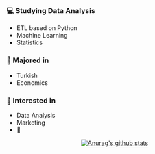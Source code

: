### :computer: Studying Data Analysis
+ ETL based on Python
+ Machine Learning
+ Statistics
### :pencil: Majored in
+ Turkish
+ Economics
### :star2: Interested in
+ Data Analysis
+ Marketing
+ :musical_note:


<div align=center>
	
[![Anurag's github stats](https://github-readme-stats.vercel.app/api?username=hanna-joo&show_icons=true&theme=gruvbox)](https://github.com/anuraghazra/github-readme-stats)

</div>
